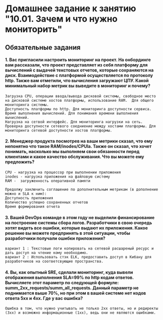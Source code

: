 # Домашнее задание к занятию "10.01. Зачем и что нужно мониторить"

## Обязательные задания

#### 1. Вас пригласили настроить мониторинг на проект. На онбординге вам рассказали, что проект представляет из себя платформу для вычислений с выдачей текстовых отчетов, которые сохраняются на диск. Взаимодействие с платформой осуществляется по протоколу http. Также вам отметили, что вычисления загружают ЦПУ. Какой минимальный набор метрик вы выведите в мониторинг и почему?

    Загрузка СPU, операции ввода/вывода дисковой системы, свободное место на дисковой системе хостов платформы, использование RAM.  Для общего мониторинга системы.
    Доступность платформы по http. Для мониторинга доступности сервиса. 
    Время выполнения вычислений. Для понимания времени выполнения вычислений.
    Нагрузка на сетвой интерфейс. Для мониторинга нагрузки на сеть.
    Проверка доступности сетевого соедниение между хостами платформы. Для мониторинга сетевой доступности хостов платформы.


#### 2. Менеджер продукта посмотрев на ваши метрики сказал, что ему непонятно что такое RAM/inodes/CPUla. Также он сказал, что хочет понимать, насколько мы выполняем свои обязанности перед клиентами и какое качество обслуживания. Что вы можете ему предложить?

    CPU - нагрузка на процессор при выполнении приложения
    inodes - нагрузка приложения на файловую систему 
    RAM -  загруженность оперативной памяти 
    
    Предолжу заключить соглашение по дополнительным метрикам (в дополнение можно и SLA к ним):
    Доступность приложения
    Количество успешно сохраненных отчетов
    Время формирования отчета
  
#### 3. Вашей DevOps команде в этом году не выделили финансирование на построение системы сбора логов. Разработчики в свою очередь хотят видеть все ошибки, которые выдают их приложения. Какое решение вы можете предпринять в этой ситуации, чтобы разработчики получали ошибки приложения?
 
    вариант 1 : Текстовые логи копировать на сетевой расшареный ресурс и дать доступ на чтение кому необходимо.
    вариант 2 : Использовать стэк ELK, предоставить доступ в Кибану для разработчиков на соответсвующие пространства.
 
#### 4. Вы, как опытный SRE, сделали мониторинг, куда вывели отображения выполнения SLA=99% по http кодам ответов. Вычисляете этот параметр по следующей формуле: summ_2xx_requests/summ_all_requests. Данный параметр не поднимается выше 70%, но при этом в вашей системе нет кодов ответа 5xx и 4xx. Где у вас ошибка?

    Ошибка в том, что нужно учитывать не только 2хх ответы, но и редиректы (3хх) и возможно информационные (1хх), ведь они не являются ошибками.

